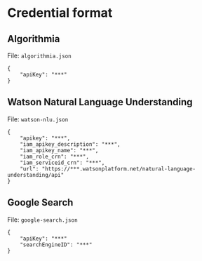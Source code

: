 # Credential format

## Algorithmia

File: `algorithmia.json`

```
{
    "apiKey": "***"
}
```

## Watson Natural Language Understanding

File: `watson-nlu.json`

```
{
    "apikey": "***",
    "iam_apikey_description": "***",
    "iam_apikey_name": "***",
    "iam_role_crn": "***",
    "iam_serviceid_crn": "***",
    "url": "https://***.watsonplatform.net/natural-language-understanding/api"
}
```

## Google Search

File: `google-search.json`

```
{
    "apiKey": "***"
    "searchEngineID": "***"
}
```